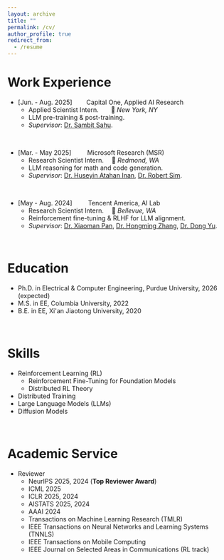 ```yaml
---
layout: archive
title: ""
permalink: /cv/
author_profile: true
redirect_from:
  - /resume
---
```


Work Experience
======
* \[Jun. - Aug. 2025\]&emsp;&emsp;<i class="fa-solid fa-money-check-dollar"></i> Capital One, Applied AI Research
  * Applied Scientist Intern.&emsp;&emsp;🏡 *New York, NY*
  * LLM pre-training & post-training.
  * *Supervisor*: [Dr. Sambit Sahu](https://scholar.google.com/citations?user=lhCvmjkAAAAJ&hl=en).
<br />

* \[Mar. - May 2025\] &emsp;&emsp;<i class="fa-brands fa-microsoft"></i> Microsoft Research (MSR)
  * Research Scientist Intern. &emsp;🏡 *Redmond, WA*
  * LLM reasoning for math and code generation.
  * *Supervisor*: [Dr. Huseyin Atahan Inan](https://www.microsoft.com/en-us/research/people/huinan/), [Dr. Robert Sim](https://scholar.google.com/citations?user=uT8sPt8AAAAJ).
<br />

* \[May - Aug. 2024\] &emsp;&emsp;<i class="fa-brands fa-qq"></i> Tencent America, AI Lab
  * Research Scientist Intern. &emsp;🏡 *Bellevue, WA*
  * Reinforcement fine-tuning & RLHF for LLM alignment.
  * *Supervisor*: [Dr. Xiaoman Pan](https://scholar.google.com/citations?user=tRPF03IAAAAJ), [Dr. Hongming Zhang](https://scholar.google.com/citations?user=i5ETuuQAAAAJ), [Dr. Dong Yu](https://scholar.google.com/citations?hl=en&user=tMY31_gAAAAJ&view_op=list_works&sortby=pubdate).

<br>

Education
======
* Ph.D. in Electrical & Computer Engineering, Purdue University, 2026 (expected)
* M.S. in EE, Columbia University, 2022
* B.E. in EE, Xi'an Jiaotong University, 2020

<br>

Skills
======
* Reinforcement Learning (RL)
  * Reinforcement Fine-Tuning for Foundation Models
  * Distributed RL Theory
* Distributed Training
* Large Language Models (LLMs)
* Diffusion Models

<br>

Academic Service
======
* Reviewer
  * NeurIPS 2025, 2024 (**Top Reviewer Award**)
  * ICML 2025
  * ICLR 2025, 2024
  * AISTATS 2025, 2024
  * AAAI 2024
  * Transactions on Machine Learning Research (TMLR)
  * IEEE Transactions on Neural Networks and Learning Systems (TNNLS)
  * IEEE Transactions on Mobile Computing
  * IEEE Journal on Selected Areas in Communications (RL track)


<head> 
    <script defer src="https://use.fontawesome.com/releases/v6.7.2/js/all.js"></script> 
    <script defer src="https://use.fontawesome.com/releases/v6.7.2/js/v4-shims.js"></script> 
</head> 
<link rel="stylesheet" href="https://use.fontawesome.com/releases/v6.7.2/css/all.css">

